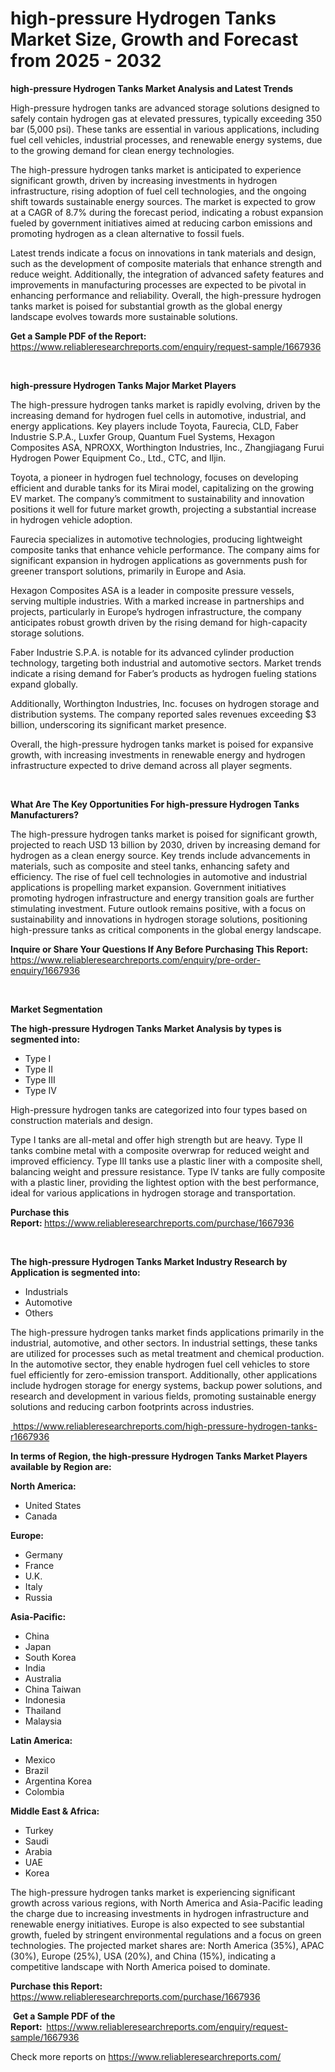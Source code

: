 <p><h1>high-pressure Hydrogen Tanks Market Size, Growth and Forecast from 2025 - 2032</h1></p><p><strong>high-pressure Hydrogen Tanks Market Analysis and Latest Trends</strong></p>
<p><p>High-pressure hydrogen tanks are advanced storage solutions designed to safely contain hydrogen gas at elevated pressures, typically exceeding 350 bar (5,000 psi). These tanks are essential in various applications, including fuel cell vehicles, industrial processes, and renewable energy systems, due to the growing demand for clean energy technologies. </p><p>The high-pressure hydrogen tanks market is anticipated to experience significant growth, driven by increasing investments in hydrogen infrastructure, rising adoption of fuel cell technologies, and the ongoing shift towards sustainable energy sources. The market is expected to grow at a CAGR of 8.7% during the forecast period, indicating a robust expansion fueled by government initiatives aimed at reducing carbon emissions and promoting hydrogen as a clean alternative to fossil fuels.</p><p>Latest trends indicate a focus on innovations in tank materials and design, such as the development of composite materials that enhance strength and reduce weight. Additionally, the integration of advanced safety features and improvements in manufacturing processes are expected to be pivotal in enhancing performance and reliability. Overall, the high-pressure hydrogen tanks market is poised for substantial growth as the global energy landscape evolves towards more sustainable solutions.</p></p>
<p><strong>Get a Sample PDF of the Report:&nbsp;</strong> <a href="https://www.reliableresearchreports.com/enquiry/request-sample/1667936?utm_campaign=3053&utm_medium=2&utm_source=Github&utm_content=ia&utm_term=11042025&utm_id=high-pressure-hydrogen-tanks">https://www.reliableresearchreports.com/enquiry/request-sample/1667936</a></p>
<p>&nbsp;</p>
<p><strong>high-pressure Hydrogen Tanks Major Market Players</strong></p>
<p><p>The high-pressure hydrogen tanks market is rapidly evolving, driven by the increasing demand for hydrogen fuel cells in automotive, industrial, and energy applications. Key players include Toyota, Faurecia, CLD, Faber Industrie S.P.A., Luxfer Group, Quantum Fuel Systems, Hexagon Composites ASA, NPROXX, Worthington Industries, Inc., Zhangjiagang Furui Hydrogen Power Equipment Co., Ltd., CTC, and Iljin.</p><p>Toyota, a pioneer in hydrogen fuel technology, focuses on developing efficient and durable tanks for its Mirai model, capitalizing on the growing EV market. The company’s commitment to sustainability and innovation positions it well for future market growth, projecting a substantial increase in hydrogen vehicle adoption.</p><p>Faurecia specializes in automotive technologies, producing lightweight composite tanks that enhance vehicle performance. The company aims for significant expansion in hydrogen applications as governments push for greener transport solutions, primarily in Europe and Asia.</p><p>Hexagon Composites ASA is a leader in composite pressure vessels, serving multiple industries. With a marked increase in partnerships and projects, particularly in Europe’s hydrogen infrastructure, the company anticipates robust growth driven by the rising demand for high-capacity storage solutions.</p><p>Faber Industrie S.P.A. is notable for its advanced cylinder production technology, targeting both industrial and automotive sectors. Market trends indicate a rising demand for Faber’s products as hydrogen fueling stations expand globally.</p><p>Additionally, Worthington Industries, Inc. focuses on hydrogen storage and distribution systems. The company reported sales revenues exceeding $3 billion, underscoring its significant market presence.</p><p>Overall, the high-pressure hydrogen tanks market is poised for expansive growth, with increasing investments in renewable energy and hydrogen infrastructure expected to drive demand across all player segments.</p></p>
<p>&nbsp;</p>
<p><strong>What Are The Key Opportunities For high-pressure Hydrogen Tanks Manufacturers?</strong></p>
<p><p>The high-pressure hydrogen tanks market is poised for significant growth, projected to reach USD 13 billion by 2030, driven by increasing demand for hydrogen as a clean energy source. Key trends include advancements in materials, such as composite and steel tanks, enhancing safety and efficiency. The rise of fuel cell technologies in automotive and industrial applications is propelling market expansion. Government initiatives promoting hydrogen infrastructure and energy transition goals are further stimulating investment. Future outlook remains positive, with a focus on sustainability and innovations in hydrogen storage solutions, positioning high-pressure tanks as critical components in the global energy landscape.</p></p>
<p><strong>Inquire or Share Your Questions If Any Before Purchasing This Report:</strong> <a href="https://www.reliableresearchreports.com/enquiry/pre-order-enquiry/1667936?utm_campaign=3053&utm_medium=2&utm_source=Github&utm_content=ia&utm_term=11042025&utm_id=high-pressure-hydrogen-tanks">https://www.reliableresearchreports.com/enquiry/pre-order-enquiry/1667936</a></p>
<p>&nbsp;</p>
<p><strong>Market Segmentation</strong></p>
<p><strong>The high-pressure Hydrogen Tanks Market Analysis by types is segmented into:</strong></p>
<p><ul><li>Type I</li><li>Type II</li><li>Type III</li><li>Type IV</li></ul></p>
<p><p>High-pressure hydrogen tanks are categorized into four types based on construction materials and design. </p><p>Type I tanks are all-metal and offer high strength but are heavy. Type II tanks combine metal with a composite overwrap for reduced weight and improved efficiency. Type III tanks use a plastic liner with a composite shell, balancing weight and pressure resistance. Type IV tanks are fully composite with a plastic liner, providing the lightest option with the best performance, ideal for various applications in hydrogen storage and transportation.</p></p>
<p><strong>Purchase this Report:&nbsp;</strong><a href="https://www.reliableresearchreports.com/purchase/1667936?utm_campaign=3053&utm_medium=2&utm_source=Github&utm_content=ia&utm_term=11042025&utm_id=high-pressure-hydrogen-tanks">https://www.reliableresearchreports.com/purchase/1667936</a></p>
<p>&nbsp;</p>
<p><strong>The high-pressure Hydrogen Tanks Market Industry Research by Application is segmented into:</strong></p>
<p><ul><li>Industrials</li><li>Automotive</li><li>Others</li></ul></p>
<p><p>The high-pressure hydrogen tanks market finds applications primarily in the industrial, automotive, and other sectors. In industrial settings, these tanks are utilized for processes such as metal treatment and chemical production. In the automotive sector, they enable hydrogen fuel cell vehicles to store fuel efficiently for zero-emission transport. Additionally, other applications include hydrogen storage for energy systems, backup power solutions, and research and development in various fields, promoting sustainable energy solutions and reducing carbon footprints across industries.</p></p>
<p><a href="https://www.reliableresearchreports.com/high-pressure-hydrogen-tanks-r1667936?utm_campaign=3053&utm_medium=2&utm_source=Github&utm_content=ia&utm_term=11042025&utm_id=high-pressure-hydrogen-tanks">&nbsp;https://www.reliableresearchreports.com/high-pressure-hydrogen-tanks-r1667936</a></p>
<p><strong>In terms of Region, the high-pressure Hydrogen Tanks Market Players available by Region are:</strong></p>
<p>
    <p> <strong> North America: </strong>
        <ul>
            <li>United States</li>
            <li>Canada</li>
        </ul>
        </p> 
    <p> <strong> Europe: </strong>
        <ul>
            <li>Germany</li>
            <li>France</li>
            <li>U.K.</li>
            <li>Italy</li>
            <li>Russia</li>
        </ul>
        </p> 
    <p> <strong> Asia-Pacific: </strong>
        <ul>
            <li>China</li>
            <li>Japan</li>
            <li>South Korea</li>
            <li>India</li>
            <li>Australia</li>
            <li>China Taiwan</li>
            <li>Indonesia</li>
            <li>Thailand</li>
            <li>Malaysia</li>
        </ul>
        </p> 
    <p> <strong> Latin America: </strong>
        <ul>
            <li>Mexico</li>
            <li>Brazil</li>
            <li>Argentina Korea</li>
            <li>Colombia</li>
        </ul>
        </p> 
    <p> <strong> Middle East & Africa: </strong>
        <ul>
            <li>Turkey</li>
            <li>Saudi</li>
            <li>Arabia</li>
            <li>UAE</li>
            <li>Korea</li>
        </ul>
    </p>
    </p>
<p><p>The high-pressure hydrogen tanks market is experiencing significant growth across various regions, with North America and Asia-Pacific leading the charge due to increasing investments in hydrogen infrastructure and renewable energy initiatives. Europe is also expected to see substantial growth, fueled by stringent environmental regulations and a focus on green technologies. The projected market shares are: North America (35%), APAC (30%), Europe (25%), USA (20%), and China (15%), indicating a competitive landscape with North America poised to dominate.</p></p>
<p><strong>Purchase this Report: </strong><a href="https://www.reliableresearchreports.com/purchase/1667936?utm_campaign=3053&utm_medium=2&utm_source=Github&utm_content=ia&utm_term=11042025&utm_id=high-pressure-hydrogen-tanks">https://www.reliableresearchreports.com/purchase/1667936</a></p>
<p>&nbsp;<strong>Get a Sample PDF of the Report:&nbsp;&nbsp;</strong><a href="https://www.reliableresearchreports.com/enquiry/request-sample/1667936?utm_campaign=3053&utm_medium=2&utm_source=Github&utm_content=ia&utm_term=11042025&utm_id=high-pressure-hydrogen-tanks">https://www.reliableresearchreports.com/enquiry/request-sample/1667936</a></p>
<p><strong></strong></p>
<p>Check more reports on <a href="https://www.reliableresearchreports.com/?utm_campaign=3053&utm_medium=2&utm_source=Github&utm_content=ia&utm_term=11042025&utm_id=high-pressure-hydrogen-tanks">https://www.reliableresearchreports.com/</a></p>